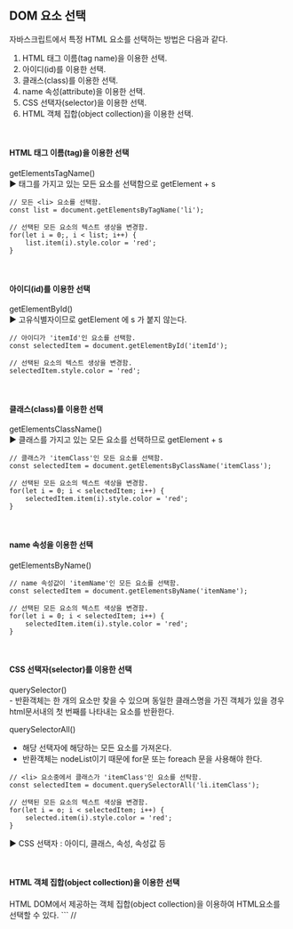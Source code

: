 DOM 요소 선택
-
자바스크립트에서 특정 HTML 요소를 선택하는 방법은 다음과 같다.

1. HTML 태그 이름(tag name)을 이용한 선택.
2. 아이디(id)를 이용한 선택.
3. 클래스(class)를 이용한 선택.
4. name 속성(attribute)을 이용한 선택.
5. CSS 선택자(selector)을 이용한 선택.
6. HTML 객체 집합(object collection)을 이용한 선택.

<br>

<h4>HTML 태그 이름(tag)을 이용한 선택</h4>
getElementsTagName() <br>
▶ 태그를 가지고 있는 모든 요소를 선택함으로 getElement + s

```
// 모든 <li> 요소를 선택함.
const list = document.getElementsByTagName('li');

// 선택된 모든 요소의 텍스트 생상을 변경함.
for(let i = 0;, i < list; i++) {
	list.item(i).style.color = 'red';
}
```

<br>

<h4>아이디(id)를 이용한 선택</h4>
getElementById() <br>
▶ 고유식별자이므로 getElement 에 s 가 붙지 않는다.

```
// 아이디가 'itemId'인 요소를 선택함.
const selectedItem = document.getElementById('itemId');

// 선택된 요소의 텍스트 생상을 변경함.
selectedItem.style.color = 'red';
```

<br>

<h4>클래스(class)를 이용한 선택</h4>
getElementsClassName() <br>
▶ 클래스를 가지고 있는 모든 요소를 선택하므로 getElement + s

```
// 클래스가 'itemClass'인 모든 요소를 선택함.
const selectedItem = document.getElementsByClassName('itemClass');

// 선택된 모든 요소의 텍스트 색상을 변경함.
for(let i = 0; i < selectedItem; i++) {
	selectedItem.item(i).style.color = 'red';
}
```

<br>

<h4>name 속성을 이용한 선택</h4>
getElementsByName()

```
// name 속성값이 'itemName'인 모든 요소를 선택함.
const selectedItem = document.getElementsByName('itemName');

// 선택된 모든 요소의 텍스트 색상을 변경함.
for(let i = 0; i < selectedItem; i++) {
	selectedItem.item(i).style.color = 'red';
}
```

<br>

<h4>CSS 선택자(selector)를 이용한 선택</h4>
querySelector() <br>
- 반환객체는 한 개의 요소만 찾을 수 있으며 동일한 클래스명을 가진 객체가 있을 경우 html문서내의 첫 번째를 나타내는 요소를 반환한다. <br>

querySelectorAll()
- 해당 선택자에 해당하는 모든 요소를 가져온다.
- 반환객체는 nodeList이기 때문에 for문 또는 foreach 문을 사용해야 한다.

```
// <li> 요소중에서 클래스가 'itemClass'인 요소를 선탁함.
const selectedItem = document.querySelectorAll('li.itemClass');

// 선택된 모든 요소의 텍스트 색상을 변경함.
for(let i = o; i < selectedItem; i++) {
	selected.item(i).style.color = 'red';
}
```
▶ CSS 선택자 : 아이디, 클래스, 속성, 속성값 등 <br>

<br>

<h4>HTML 객체 집합(object collection)을 이용한 선택</h4>
HTML DOM에서 제공하는 객체 집합(object collection)을 이용하여 HTML요소를 선택할 수 있다.
```
// <title> 요소를 선택함.
const title = document.title;
document.write(title);
```
